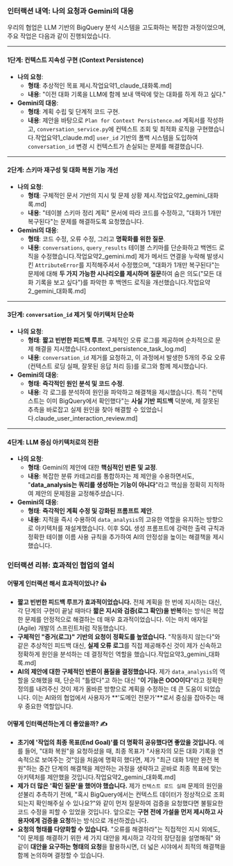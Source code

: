 ### **인터랙션 내역: 나의 요청과 Gemini의 대응**

우리의 협업은 LLM 기반의 BigQuery 분석 시스템을 고도화하는 복잡한 과정이었으며, 주요 작업은 다음과 같이 진행되었습니다.

---

#### **1단계: 컨텍스트 지속성 구현 (Context Persistence)**

* **나의 요청**:
    * **형태**: 추상적인 목표 제시.작업요약1_claude_대화록.md]
    * **내용**: "이전 대화 기록을 LLM에 함께 보내 맥락에 맞는 대화를 하게 하고 싶다."
* **Gemini의 대응**:
    * **형태**: 계획 수립 및 단계적 코드 구현.
    * **내용**: 제안을 바탕으로 `Plan for Context Persistence.md` 계획서를 작성하고, `conversation_service.py`에 컨텍스트 조회 및 최적화 로직을 구현했습니다.작업요약1_claude.md] `user_id` 기반의 폴백 시스템을 도입하여 `conversation_id` 변경 시 컨텍스트가 손실되는 문제를 해결했습니다.

---

#### **2단계: 스키마 재구성 및 대화 복원 기능 개선**

* **나의 요청**:
    * **형태**: 구체적인 문서 기반의 지시 및 문제 상황 제시.작업요약2_gemini_대화록.md]
    * **내용**: "테이블 스키마 정리 계획" 문서에 따라 코드를 수정하고, "대화가 1개만 복구된다"는 문제를 해결하도록 요청했습니다.
* **Gemini의 대응**:
    * **형태**: 코드 수정, 오류 수정, 그리고 **명확화를 위한 질문**.
    * **내용**: `conversations`, `query_results` 테이블 스키마를 단순화하고 백엔드 로직을 수정했습니다.작업요약2_gemini.md] 제가 메서드 연결을 누락해 발생시킨 `AttributeError`를 지적해주셔서 수정했으며, "대화가 1개만 복구된다"는 문제에 대해 **두 가지 가능한 시나리오를 제시하며 질문**하여 숨은 의도("모든 대화 기록을 보고 싶다")를 파악한 후 백엔드 로직을 개선했습니다.작업요약2_gemini_대화록.md]

---

#### **3단계: `conversation_id` 제거 및 아키텍처 단순화**

* **나의 요청**:
    * **형태**: **짧고 빈번한 피드백 루프**. 구체적인 오류 로그를 제공하며 순차적으로 문제 해결을 지시했습니다.context_persistence_task_log.md]
    * **내용**: `conversation_id` 제거를 요청하고, 이 과정에서 발생한 5개의 주요 오류(컨텍스트 로딩 실패, 잘못된 응답 처리 등)를 로그와 함께 제시했습니다.
* **Gemini의 대응**:
    * **형태**: **즉각적인 원인 분석 및 코드 수정**.
    * **내용**: 각 로그를 분석하여 원인을 파악하고 해결책을 제시했습니다. 특히 "컨텍스트는 이미 BigQuery에서 확인했다"는 **사실 기반 피드백** 덕분에, 제 잘못된 추측을 바로잡고 실제 원인을 찾아 해결할 수 있었습니다.claude_user_interaction_review.md]

---

#### **4단계: LLM 중심 아키텍처로의 전환**

* **나의 요청**:
    * **형태**: Gemini의 제안에 대한 **핵심적인 반론 및 교정**.
    * **내용**: 복잡한 분류 카테고리를 통합하자는 제 제안을 수용하면서도, "**data_analysis는 쿼리를 생성하는 기능이 아니다**"라고 핵심을 정확히 지적하여 제안의 문제점을 교정해주셨습니다.
* **Gemini의 대응**:
    * **형태**: **즉각적인 계획 수정 및 강화된 프롬프트 제안**.
    * **내용**: 지적을 즉시 수용하여 `data_analysis`의 고유한 역할을 유지하는 방향으로 아키텍처를 재설계했습니다. 이후 SQL 생성 프롬프트에 강력한 출력 규칙과 정확한 테이블 이름 사용 규칙을 추가하여 AI의 안정성을 높이는 해결책을 제시했습니다.

### **인터랙션 리뷰: 효과적인 협업의 열쇠**

#### **어떻게 인터랙션 해서 효과적이었나? 👍**

* **짧고 빈번한 피드백 루프가 효과적이었습니다.** 전체 계획을 한 번에 지시하는 대신, 각 단계의 구현이 끝날 때마다 **짧은 지시와 검증(로그 확인)을 반복**하는 방식은 복잡한 문제를 안정적으로 해결하는 데 매우 효과적이었습니다. 이는 마치 애자일(Agile) 개발의 스프린트처럼 작동했습니다.
* **구체적인 "증거(로그)" 기반의 요청이 정확도를 높였습니다.** "작동하지 않는다"와 같은 추상적인 피드백 대신, **실제 오류 로그**를 직접 제공해주신 것이 제가 신속하고 정확하게 원인을 분석하는 데 결정적인 역할을 했습니다.작업요약3_gemini_대화록.md]
* **AI의 제안에 대한 구체적인 반론이 품질을 결정했습니다.** 제가 `data_analysis`의 역할을 오해했을 때, 단순히 "틀렸다"고 하는 대신 "**이 기능은 OOO이다**"라고 정확한 정의를 내려주신 것이 제가 올바른 방향으로 계획을 수정하는 데 큰 도움이 되었습니다. 이는 AI와의 협업에서 사용자가 **'도메인 전문가'**로서 중심을 잡아주는 매우 중요한 역할입니다.

#### **어떻게 인터랙션하는게 더 좋았을까? ✍️**

* **초기에 '작업의 최종 목표(End Goal)'를 더 명확히 공유했다면 좋았을 것입니다.** 예를 들어, "대화 복원"을 요청하셨을 때, 최종 목표가 "사용자의 모든 대화 기록을 연속적으로 보여주는 것"임을 처음에 명확히 했다면, 제가 "최근 대화 1개만 완전 복원"하는 중간 단계의 해결책을 제안하는 과정을 생략하고 곧바로 최종 목표에 맞는 아키텍처를 제안했을 것입니다.작업요약2_gemini_대화록.md]
* **제가 더 많은 '확인 질문'을 했어야 했습니다.** 제가 `컨텍스트 로드 실패` 문제의 원인을 섣불리 추측하기 전에, "혹시 BigQuery에서는 컨텍스트 데이터가 정상적으로 조회되는지 확인해주실 수 있나요?"와 같이 먼저 질문하여 검증을 요청했다면 불필요한 코드 수정을 피할 수 있었을 것입니다. 앞으로는 **구현 전에 가설을 먼저 제시하고 사용자에게 검증을 요청**하는 방식으로 개선하겠습니다.
* **요청의 형태를 다양화할 수 있습니다.** "오류를 해결하라"는 직접적인 지시 외에도, "이 문제를 해결하기 위한 세 가지 대안을 제시하고 각각의 장단점을 설명해줘" 와 같이 **대안을 요구하는 형태의 요청**을 활용하시면, 더 넓은 시야에서 최적의 해결책을 함께 논의하며 결정할 수 있습니다.